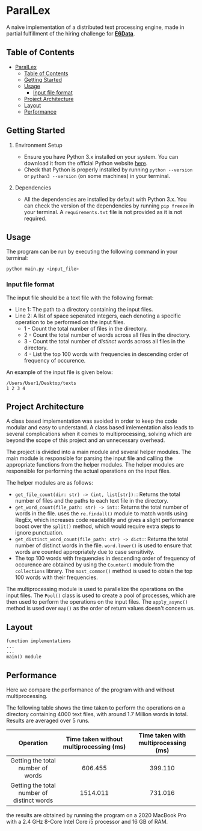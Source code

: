 # ParalLex

A naïve implementation of a distributed text processing engine, made in partial fulfillment of the hiring challenge for [**E6Data**](https://www.e6data.com/).

## Table of Contents

- [ParalLex](#parallex)
  - [Table of Contents](#table-of-contents)
  - [Getting Started](#getting-started)
  - [Usage](#usage)
    - [Input file format](#input-file-format)
  - [Project Architecture](#project-architecture)
  - [Layout](#layout)
  - [Performance](#performance)

## Getting Started

1. Environment Setup
    - Ensure you have Python 3.x installed on your system. You can download it from the official Python website [here](https://www.python.org/downloads/).
    - Check that Python is properly installed by running `python --version` or `python3 --version` (on some machines) in your terminal.
  
2. Dependencies
   - All the dependencies are installed by default with Python 3.x. You can check the version of the dependencies by running `pip freeze` in your terminal. A `requirements.txt` file is not provided as it is not required.

## Usage

The program can be run by executing the following command in your terminal:

```zsh
python main.py <input_file>
```

### Input file format

The input file should be a text file with the following format:

- Line 1: The path to a directory containing the input files.
- Line 2: A list of space seperated integers, each denoting a specific operation to be performed on the input files.
  - 1 - Count the total number of files in the directory.
  - 2 - Count the total number of words across all files in the directory.
  - 3 - Count the total number of *distinct* words across all files in the directory.
  - 4 - List the top 100 words with frequencies in descending order of frequency of occurence.

An example of the input file is given below:

```text
/Users/User1/Desktop/texts
1 2 3 4
```

## Project Architecture

A class based implementation was avoided in order to keep the code modular and easy to understand.
A class based imlementation also leads to several complications when it comes to multiprocessing, solving which are beyond the scope of this project and an unnecessary overhead.

The project is divided into a main module and several helper modules. The main module is responsible for parsing the input file and calling the appropriate functions from the helper modules. The helper modules are responsible for performing the actual operations on the input files.

The helper modules are as follows:

- `get_file_count(dir: str) -> (int, list[str]):`: Returns the total number of files and the paths to each text file in the directory.
- `get_word_count(file_path: str) -> int:`: Returns the total number of words in the file. uses the `re.findall()` module to match words using RegEx, which increases code readability and gives a slight performance boost over the `split()` method, which would require extra steps to ignore punctuation.
- `get_distinct_word_count(file_path: str) -> dict:`: Returns the total number of distinct words in the file. `word.lower()` is used to ensure that words are counted appropriately due to case sensitivity.
- The top 100 words with frequencies in descending order of frequency of occurence are obtained by using the `Counter()` module from the `collections` library. The `most_common()` method is used to obtain the top 100 words with their frequencies.

The multiprocessing module is used to parallelize the operations on the input files. The `Pool()` class is used to create a pool of processes, which are then used to perform the operations on the input files.
The `apply_async()` method is used over `map()` as the order of return values doesn't concern us.

## Layout

```text
function implementations
...
...
main() module
```

## Performance

Here we compare the performance of the program with and without multiprocessing.

The following table shows the time taken to perform the operations on a directory containing 4000 text files, with around 1.7 Million words in total. Results are averaged over 5 runs.

| Operation | Time taken without multiprocessing (ms) | Time taken with multiprocessing (ms) |
| :-------: | :------------------------------------: | :----------------------------------: |
| Getting the total number of words | 606.455 | 399.110 |
| Getting the total number of distinct words | 1514.011 | 731.016 |

the results are obtained by running the program on a 2020 MacBook Pro with a 2.4 GHz 8-Core Intel Core i5 processor and 16 GB of RAM.
